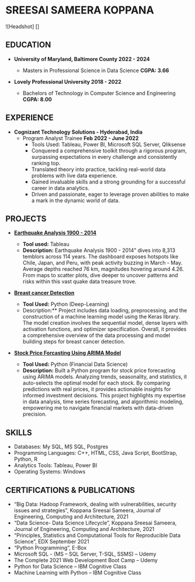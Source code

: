 # SREESAI SAMEERA KOPPANA

![Headshot] []

## EDUCATION

- **University of Maryland, Baltimore County 2022 - 2024** 
  - Masters in Professional Science in Data Science **CGPA: 3.66**

- **Lovely Professional University 2018 - 2022**
  - Bachelors of Technology in Computer Science and Engineering **CGPA: 8.00**

## EXPERIENCE

- **Cognizant Technology Solutions - Hyderabad, India**
  - Program Analyst Trainee **Feb 2022 - June 2022**
    - Tools Used: Tableau, Power BI, Microsoft SQL Server, Qliksense
    - Conquered a comprehensive toolkit through a rigorous program, surpassing expectations in every challenge and consistently ranking top.
    - Translated theory into practice, tackling real-world data problems with live data experience.
    - Gained invaluable skills and a strong grounding for a successful career in data analytics.
    - Driven and passionate, eager to leverage proven abilities to make a mark in the dynamic world of data.

## PROJECTS

- [**Earthquake Analysis 1900 - 2014**](https://github.com/Sameera312001/Earthquake-Analysis-1900-2014)
  - **Tool used:** Tableau
  - **Description:** Earthquake Analysis 1900 - 2014" dives into 8,313 temblors across 114 years. The dashboard exposes hotspots like Chile, Japan, and Peru, with peak activity buzzing in March - May. Average depths reached 76 km, magnitudes hovering around 4.26. From maps to scatter plots, dive deeper to uncover patterns and risks within this vast quake data treasure trove.

- [**Breast cancer Detection**](https://github.com/Sameera312001/Breast-cancer-Detection)
  - **Tool Used:** Python (Deep-Learning)
  - Description:** Project includes data loading, preprocessing, and the construction of a machine learning model using the Keras library. The model creation involves the sequential model, dense layers with activation functions, and optimizer specification. Overall, it provides a comprehensive overview of the data processing and model building steps for breast cancer detection.

- [**Stock Price Forcasting Using ARIMA Model**](https://github.com/Sameera312001/Stock-Price-Forcasting-using-ARIMA-Model)
  - **Tool Used:** Python (Financial Data Science)
  - **Description:** Built a Python program for stock price forecasting using ARIMA models. Analyzing trends, seasonality, and statistics, it auto-selects the optimal model for each stock. By comparing predictions with real prices, it provides actionable insights for informed investment decisions. This project highlights my expertise in data analysis, time series forecasting, and algorithmic modeling, empowering me to navigate financial markets with data-driven precision.

## SKILLS

- Databases: My SQL, MS SQL, Postgres
- Programming Languages: C++, HTML, CSS, Java Script, BootStrap, Python, R
- Analytics Tools: Tableau, Power BI
- Operating Systems: Windows

## CERTIFICATIONS & PUBLICATIONS

- “Big Data: Hadoop Framework, dealing with vulnerabilities, security issues and strategies”, Koppana Sreesai Sameera, Journal of Engineering, Computing and Architecture, 2021
- “Data Science- Data Science Lifecycle”, Koppana Sreesai Sameera, Journal of Engineering, Computing and Architecture, 2021
- “Principles, Statistics and Computational Tools for Reproducible Data Science”, EDX September 2021
- “Python Programming”, E-Box
- Microsoft SQL - (MS – SQL Server, T-SQL, SSMS) – Udemy
- The Complete 2021 Web Development Boot Camp – Udemy
- Python for Data Science – IBM Cognitive Class
- Machine Learning with Python – IBM Cognitive Class
